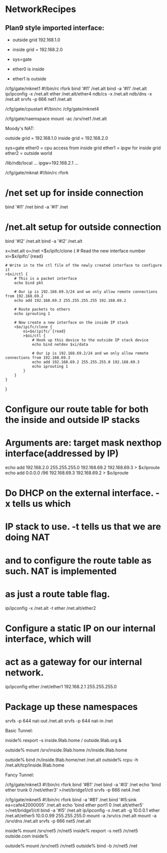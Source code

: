 # NetworkRecipes


## Plan9 style imported interface:

+ outside grid 192.168.1.0
+ inside grid = 192.168.2.0

+ sys=gate
+ ether0 is inside
+ ether1 is outside


/cfg/gate/mknet1
#!/bin/rc
rfork
bind '#l1' /net.alt
bind -a '#I1' /net.alt
ip/ipconfig -x /net.alt ether /net.alt/ether4
ndb/cs -x /net.alt
ndb/dns -x /net.alt
srvfs -p 666 net1 /net.alt

/cfg/gate/cpustart
#!/bin/rc
/cfg/gate/mknet4

/cfg/gate/naemspace
mount -ac /srv/net1 /net.alt


Moody's NAT:

outside grid = 192.168.1.0
inside grid = 192.168.2.0

sys=gate
ether0 = cpu access from inside grid
ether1 = ipgw for inside grid
ether2 = outside world

/lib/ndb/local
...
ipgw=192.168.2.1
...


/cfg/gate/mknat
#!/bin/rc
rfork
# /net set up for inside connection
bind '#I1' /net
bind -a '#l1' /net

# /net.alt setup for outside connection
bind '#I2' /net.alt
bind -a '#l2' /net.alt


x=/net.alt
o=/net
<$x/ipifc/clone {
	# Read the new interface number
	xi=$x/ipifc/`{read}

	# Write in to the ctl file of the newly created interface to configure it
	>$xi/ctl {
		# This is a packet interface
		echo bind pkt

		# Our ip is 192.168.69.3/24 and we only allow remote connections from 192.168.69.2
		echo add 192.168.69.3 255.255.255.255 192.168.69.2

		# Route packets to others
		echo iprouting 1

		# Now create a new interface on the inside IP stack
		<$o/ipifc/clone {
			oi=$o/ipifc/`{read}
			>$oi/ctl {
				# Hook up this device to the outside IP stack device
				echo bind netdev $xi/data

				# Our ip is 192.168.69.2/24 and we only allow remote connections from 192.168.69.3
				echo add 192.168.69.2 255.255.255.0 192.168.69.3
				echo iprouting 1
			}
		}
	}
}

# Configure our route table for both the inside and outside IP stacks
# Arguments are: target mask nexthop interface(addressed by IP)
echo add 192.168.2.0 255.255.255.0 192.168.69.2 192.168.69.3 > $x/iproute
echo add 0.0.0.0 /96 192.168.69.3 192.168.69.2 > $o/iproute

# Do DHCP on the external interface. -x tells us which
# IP stack to use. -t tells us that we are doing NAT
# and to configure the route table as such. NAT is implemented
# as just a route table flag.
ip/ipconfig -x /net.alt -t ether /net.alt/ether2

# Configure a static IP on our internal interface, which will
# act as a gateway for our internal network.
ip/ipconfig ether /net/ether1 192.168.2.1 255.255.255.0

# Package up these namespaces 
srvfs -p 644 nat-out /net.alt
srvfs -p 644 nat-in /net




Basic Tunnel:

inside% rexport -s inside.9lab.home / outside.9lab.org &

outside% mount /srv/inside.9lab.home /n/inside.9lab.home

outside% bind /n/inside.9lab.home/net /net.alt
outside% rcpu -h /net.alt/tcp!inside.9lab.home



Fancy Tunnel:

/cfg/gate/mknet3
#!/bin/rc
rfork
bind '#B1' /net
bind -a '#l3' /net
echo 'bind ether trunk 0 /net/ether3' >/net/bridge1/ctl
srvfs -p 666 net4 /net


/cfg/gate/mknet5
#!/bin/rc
rfork
bind -a '#B1' /net
bind '#l5:sink ea=cafe42000005' /net.alt
echo 'bind ether port1 0 /net.alt/ether5' >/net/bridge1/ctl
bind -a '#I5' /net.alt
ip/ipconfig -x /net.alt -g 10.0.0.1 ether /net.alt/ether5 10.0.0.99 255.255.255.0
mount -a /srv/cs /net.alt
mount -a /srv/dns /net.alt
srvfs -p 666 net5 /net.alt


inside% mount /srv/net5 /n/net5
inside% rexport -s net5 /n/net5 outside.com
inside% 

outside% mount /srv/net5 /n/net5
outside% bind -b /n/net5 /net


